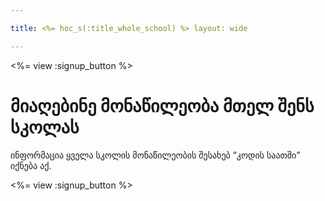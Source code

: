 ```yaml
---

title: <%= hoc_s(:title_whole_school) %> layout: wide

---
```


<%= view :signup_button %>

# მიაღებინე მონაწილეობა მთელ შენს სკოლას

ინფორმაცია ყველა სკოლის მონაწილეობის შესახებ ”კოდის საათში” იქნება აქ.

<%= view :signup_button %>